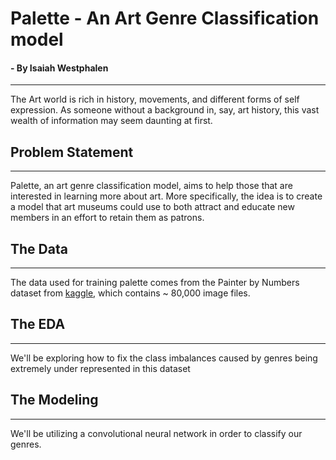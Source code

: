 # Palette - An Art Genre Classification model
#### - By Isaiah Westphalen
------
The Art world is rich in history, movements, and different forms of self expression. As someone without a background in, say, art history, this vast wealth of information may seem daunting at first.
## Problem Statement 
------
Palette, an art genre classification model, aims to help those that are interested in learning more about art. More specifically, the idea is to create a model that art museums could use to both attract and educate new members in an effort to retain them as patrons. 
## The Data
----
The data used for training palette comes from the Painter by Numbers dataset from [kaggle](https://www.kaggle.com/c/painter-by-numbers/data?select=train_3.zip), which contains ~ 80,000 image files. 
## The EDA
----
We'll be exploring how to fix the class imbalances caused by genres being extremely under represented in this dataset
## The Modeling 
----
We'll be utilizing a convolutional neural network in order to classify our genres. 